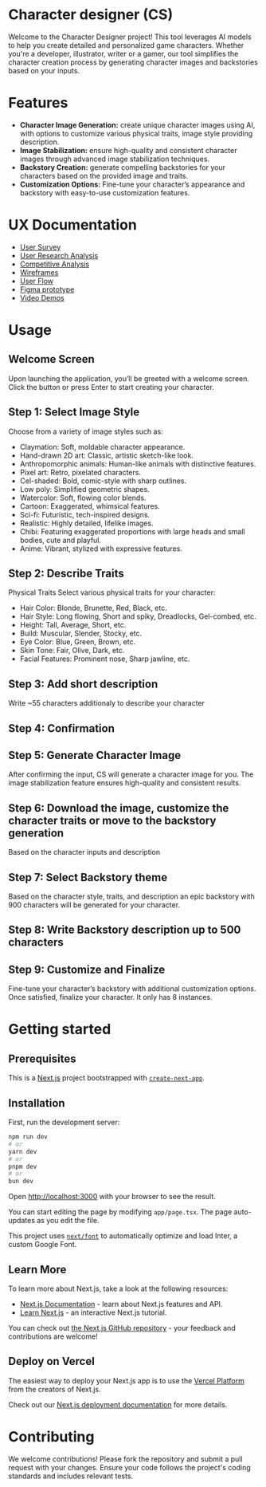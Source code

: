 # Character designer (CS)
Welcome to the Character Designer project! This tool leverages AI models to help you create detailed and personalized game characters. Whether you're a developer, illustrator, writer or a gamer, our tool simplifies the character creation process by generating character images and backstories based on your inputs.

# Features
- **Character Image Generation:** create unique character images using AI, with options to customize various physical traits, image style providing description.
- **Image Stabilization:** ensure high-quality and consistent character images through advanced image stabilization techniques.
- **Backstory Creation:** generate compelling backstories for your characters based on the provided image and traits.
- **Customization Options:** Fine-tune your character’s appearance and backstory with easy-to-use customization features.

# UX Documentation
- [User Survey](https://drive.google.com/file/d/1Zt4NuzuDQVZDZh0VT0ETCalTgYuQxRMs/view?usp=sharing)
- [User Research Analysis](https://drive.google.com/file/d/1Nl65jKSN37Ki7pXZGxMXYxzQ0wK7gc6y/view?usp=sharing)
- [Competitive Analysis](./UX/Research/competitive_analysis.pdf)
- [Wireframes](./UX/Wireframes/wireframes.pdf)
- [User Flow](https://drive.google.com/file/d/1R72bXj5xS6VrcSysHJTVx0S2YOjReHhZ/view?usp=sharing)
- [Figma prototype](https://www.figma.com/design/gxO6ixJ5dPMKf3LkQXsXYf/Game-Character-Designer?node-id=137-26145&t=eU0Otrbgh3EyDz80-0)
- [Video Demos](https://drive.google.com/file/d/13u5zmK9J2Pljj9AbQ_U4C64rVypfgJbe/view?usp=sharing)

# Usage 

## Welcome Screen
Upon launching the application, you’ll be greeted with a welcome screen. Click the button or press Enter to start creating your character.

## Step 1: Select Image Style
Choose from a variety of image styles such as:

- Claymation: Soft, moldable character appearance.
- Hand-drawn 2D art: Classic, artistic sketch-like look.
- Anthropomorphic animals: Human-like animals with distinctive features.
- Pixel art: Retro, pixelated characters.
- Cel-shaded: Bold, comic-style with sharp outlines.
- Low poly: Simplified geometric shapes.
- Watercolor: Soft, flowing color blends.
- Cartoon: Exaggerated, whimsical features.
- Sci-fi: Futuristic, tech-inspired designs.
- Realistic: Highly detailed, lifelike images.
- Chibi: Featuring exaggerated proportions with large heads and small bodies, cute and playful.
- Anime: Vibrant, stylized with expressive features.

## Step 2: Describe Traits 
Physical Traits
Select various physical traits for your character:
- Hair Color: Blonde, Brunette, Red, Black, etc.
- Hair Style: Long flowing, Short and spiky, Dreadlocks, Gel-combed, etc.
- Height: Tall, Average, Short, etc.
- Build: Muscular, Slender, Stocky, etc.
- Eye Color: Blue, Green, Brown, etc.
- Skin Tone: Fair, Olive, Dark, etc.
- Facial Features: Prominent nose, Sharp jawline, etc.

## Step 3: Add short description 
Write  ~55 characters additionaly to describe your character

## Step 4: Confirmation

## Step 5: Generate Character Image
After confirming the input, CS will generate a character image for you. The image stabilization feature ensures high-quality and consistent results.

## Step 6: Download the image, customize the character traits or move to the backstory generation
Based on the character inputs and description

## Step 7: Select Backstory theme
Based on the character style, traits, and description an epic backstory with 900 characters will be generated for your character.

## Step 8: Write Backstory description up to 500 characters

## Step 9: Customize and Finalize
Fine-tune your character’s backstory with additional customization options. Once satisfied, finalize your character. It only has 8 instances.

# Getting started
## Prerequisites

This is a [Next.js](https://nextjs.org/) project bootstrapped with [`create-next-app`](https://github.com/vercel/next.js/tree/canary/packages/create-next-app).

## Installation

First, run the development server:

```bash
npm run dev
# or
yarn dev
# or
pnpm dev
# or
bun dev
```

Open [http://localhost:3000](http://localhost:3000) with your browser to see the result.

You can start editing the page by modifying `app/page.tsx`. The page auto-updates as you edit the file.

This project uses [`next/font`](https://nextjs.org/docs/basic-features/font-optimization) to automatically optimize and load Inter, a custom Google Font.

## Learn More

To learn more about Next.js, take a look at the following resources:

- [Next.js Documentation](https://nextjs.org/docs) - learn about Next.js features and API.
- [Learn Next.js](https://nextjs.org/learn) - an interactive Next.js tutorial.

You can check out [the Next.js GitHub repository](https://github.com/vercel/next.js/) - your feedback and contributions are welcome!

## Deploy on Vercel

The easiest way to deploy your Next.js app is to use the [Vercel Platform](https://vercel.com/new?utm_medium=default-template&filter=next.js&utm_source=create-next-app&utm_campaign=create-next-app-readme) from the creators of Next.js.

Check out our [Next.js deployment documentation](https://nextjs.org/docs/deployment) for more details.

# Contributing
We welcome contributions! Please fork the repository and submit a pull request with your changes. Ensure your code follows the project's coding standards and includes relevant tests.

